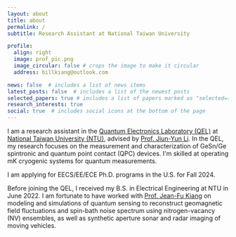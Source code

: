 ```yaml
---
layout: about
title: about
permalink: /
subtitle: Research Assistant at National Taiwan University

profile:
  align: right
  image: prof_pic.png
  image_circular: false # crops the image to make it circular
  address: billkiang@outlook.com

news: false  # includes a list of news items
latest_posts: false  # includes a list of the newest posts
selected_papers: true # includes a list of papers marked as "selected={true}"
research_interests: true
social: true  # includes social icons at the bottom of the page
---
```


I am a research assistant in the [Quantum Electronics Laboratory (QEL)](https://sites.google.com/g.ntu.edu.tw/jiunyun/home) at [National Taiwan University (NTU)](https://www.ntu.edu.tw/english/), advised by [Prof. Jiun-Yun Li](https://sites.google.com/g.ntu.edu.tw/jiunyun/members/advisor). In the QEL, my research focuses on the measurement and characterization of GeSn/Ge spintronic and quantum point contact (QPC) devices. I'm skilled at operating mK cryogenic systems for quantum measurements.

I am applying for EECS/EE/ECE Ph.D. programs in the U.S. for Fall 2024.

Before joining the QEL, I received my B.S. in Electrical Engineering at NTU in June 2022. 
I am fortunate to have worked with [Prof. Jean-Fu Kiang](http://cc.ee.ntu.edu.tw/~jfkiang/) on modeling and simulations of quantum sensing to reconstruct geomagnetic field fluctuations and spin-bath noise spectrum using nitrogen-vacancy (NV) ensembles, as well as synthetic aperture sonar and radar imaging of moving vehicles.

<!-- Link to your favorite [subreddit](http://reddit.com). You can put a picture in, too. The code is already in, just name your picture `prof_pic.jpg` and put it in the `img/` folder.

You can also disable any of these elements by editing `profile` property of the YAML header of your `_pages/about.md`. Edit `_bibliography/papers.bib` and Jekyll will render your [publications page](/al-folio/publications/) automatically. -->

